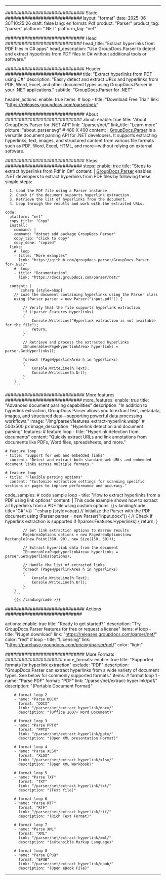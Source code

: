 


---
############################# Static ############################
layout: "format"
date:  2025-06-30T10:25:26
draft: false
lang: en
format: Pdf
product: "Parser"
product_tag: "parser"
platform: ".NET"
platform_tag: "net"

############################# Head ############################
head_title: "Extract hyperlinks from PDF files in C# apps"
head_description: "Use GroupDocs.Parser to detect and extract hyperlinks from PDF files in C# without additional tools or software."

############################# Header ############################
title: "Extract hyperlinks from PDF using C#" 
description: "Easily detect and extract URLs and hyperlinks from PDF, Word, Excel, and other document types using GroupDocs.Parser in your .NET applications."
subtitle: "GroupDocs.Parser for .NET" 

header_actions:
  enable: true
  items:
    #  loop
    - title: "Download Free Trial"
      link: "https://releases.groupdocs.com/parser/net/"
      
############################# About ############################
about:
    enable: true
    title: "About GroupDocs.Parser for .NET API"
    link: "/parser/net/"
    link_title: "Learn more"
    picture: "about_parser.svg" # 480 X 400
    content: |
       [GroupDocs.Parser](/parser/net/) is a versatile document parsing API for .NET developers. It supports extracting hyperlinks, text, images, and structured content from various file formats such as PDF, Word, Excel, HTML, and more—without relying on external software.

############################# Steps ############################
steps:
    enable: true
    title: "Steps to extract hyperlinks from Pdf in C#"
    content: |
      [GroupDocs.Parser](/parser/net/) enables .NET developers to extract hyperlinks from PDF files by following these simple steps:
      
      1. Load the PDF file using a Parser instance.
      2. Check if the document supports hyperlink extraction.
      3. Retrieve the list of hyperlinks from the document.
      4. Loop through the results and work with the extracted URLs.
   
    code:
      platform: "net"
      copy_title: "Copy"
      install:
        command: |
        command: "dotnet add package GroupDocs.Parser"
        copy_tip: "click to copy"
        copy_done: "copied"
      links:
        #  loop
        - title: "More examples"
          link: "https://github.com/groupdocs-parser/GroupDocs.Parser-for-.NET/"
        #  loop
        - title: "Documentation"
          link: "https://docs.groupdocs.com/parser/net/"
          
      content: |
        ```csharp {style=abap}
        // Load the document containing hyperlinks using the Parser class
        using (Parser parser = new Parser("input.pdf")) {

            // Verify that the file supports hyperlink extraction
            if (!parser.Features.Hyperlinks)
            {
                Console.WriteLine("Hyperlink extraction is not available for the file");
                return;
            }

            // Retrieve and process the extracted hyperlinks
            IEnumerable<PageHyperlinkArea> hyperlinks = parser.GetHyperlinks();

            foreach (PageHyperlinkArea h in hyperlinks)
            {
                Console.WriteLine(h.Text);
                Console.WriteLine(h.Url);
            }
        }
        ```  

############################# More features ############################
more_features:
  enable: true
  title: "Advanced document parsing capabilities"
  description: "In addition to hyperlink extraction, GroupDocs.Parser allows you to extract text, metadata, images, and structured data—supporting powerful data processing workflows."
  image: "/img/parser/features_extract-hyperlink.webp" # 500x500 px
  image_description: "Hyperlink detection and document parsing"
  features:
    # feature loop
    - title: "Hyperlink detection from documents"
      content: "Quickly extract URLs and link annotations from documents like PDFs, Word files, spreadsheets, and more."

    # feature loop
    - title: "Support for web and embedded links"
      content: "Detect and extract both standard web URLs and embedded document links across multiple formats."

    # feature loop
    - title: "Flexible parsing options"
      content: "Customize extraction settings for scanning specific sections or pages to improve performance and accuracy."
      
  code_samples:
    # code sample loop
    - title: "How to extract hyperlinks from a PDF using link options"
      content: |
        This code example shows how to extract all hyperlinks from a PDF file using custom options.
        {{< landing/code title="C#">}}
        ```csharp {style=abap}
        //  Initialize the Parser with the PDF document
        using (Parser parser = new Parser("input.docx"))
        {
            // Check if hyperlink extraction is supported
            if (!parser.Features.Hyperlinks)
            {
                return;
            }

            // Set link extraction options to narrow results
            PageAreaOptions options = new PageAreaOptions(new Rectangle(new Point(380, 90), new Size(150, 50)));

            // Extract hyperlink data from the document
            IEnumerable<PageHyperlinkArea> hyperlinks = parser.GetHyperlinks(options);

            // Handle the list of extracted links
            foreach (PageHyperlinkArea h in hyperlinks)
            {
                Console.WriteLine(h.Text);
                Console.WriteLine(h.Url);
            }
        }
        ```
        {{< /landing/code >}}


############################# Actions ############################

actions:
  enable: true
  title: "Ready to get started?"
  description: "Try GroupDocs.Parser features for free or request a license"
  items:
    #  loop
    - title: "Nuget download"
      link: "https://releases.groupdocs.com/parser/net/"
      color: "red"
        #  loop
    - title: "Licensing"
      link: "https://purchase.groupdocs.com/pricing/parser/net/"
      color: "light"


############################# More Formats #####################
more_formats:
    enable: true
    title: "Supported formats for hyperlink extraction"
    exclude: "PDF"
    description: "GroupDocs.Parser can extract hyperlinks from a wide variety of document types. See below for commonly supported formats."
    items: 
        # format loop 1
        - name: "Parse PDF"
          format: "PDF"
          link: "/parser/net/extract-hyperlink/pdf/"
          description: "(Portable Document Format)"
          
        # format loop 2
        - name: "Parse DOCX"
          format: "DOCX"
          link: "/parser/net/extract-hyperlink/docx/"
          description: "(Office 2007+ Word Document)"
          
        # format loop 3
        - name: "Parse PPTX"
          format: "PPTX"
          link: "/parser/net/extract-hyperlink/pptx/"
          description: "(Open XML presentation Format)"
          
        # format loop 4
        - name: "Parse XLSX"
          format: "XLSX"
          link: "/parser/net/extract-hyperlink/xlsx/"
          description: "(Open XML Workbook)"
          
        # format loop 5
        - name: "Parse TXT"
          format: "TXT"
          link: "/parser/net/extract-hyperlink/txt/"
          description: "(Text file)"
          
        # format loop 6
        - name: "Parse RTF"
          format: "RTF"
          link: "/parser/net/extract-hyperlink/rtf/"
          description: "(Rich Text Format)"
          
        # format loop 7
        - name: "Parse XML"
          format: "XML"
          link: "/parser/net/extract-hyperlink/xml/"
          description: "(eXtensible Markup Language)"
          
        # format loop 8
        - name: "Parse EPUB"
          format: "EPUB"
          link: "/parser/net/extract-hyperlink/epub/"
          description: "(Open eBook File)"
         
          

---